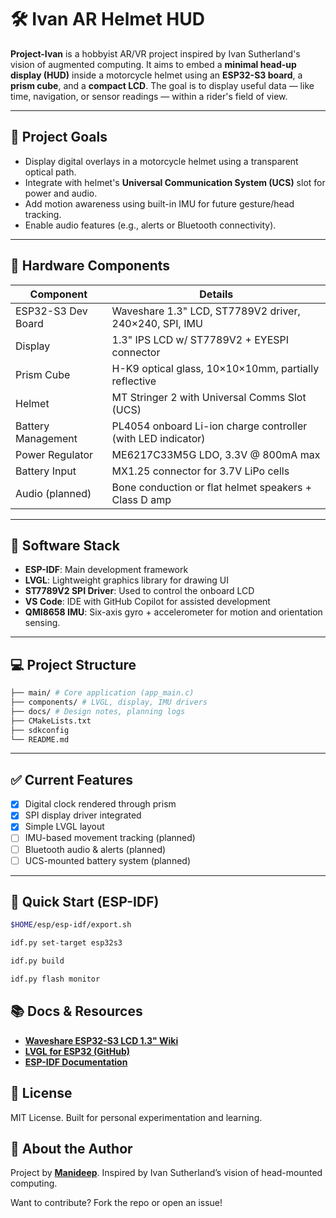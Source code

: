 # 🛠️ Ivan AR Helmet HUD

**Project-Ivan** is a hobbyist AR/VR project inspired by Ivan Sutherland's vision of augmented computing. It aims to embed a **minimal head-up display (HUD)** inside a motorcycle helmet using an **ESP32-S3 board**, a **prism cube**, and a **compact LCD**. The goal is to display useful data — like time, navigation, or sensor readings — within a rider's field of view.

---

## 🚀 Project Goals

- Display digital overlays in a motorcycle helmet using a transparent optical path.
- Integrate with helmet's **Universal Communication System (UCS)** slot for power and audio.
- Add motion awareness using built-in IMU for future gesture/head tracking.
- Enable audio features (e.g., alerts or Bluetooth connectivity).

---

## 🧹 Hardware Components

| Component          | Details                                                |
| ------------------ | ------------------------------------------------------ |
| ESP32-S3 Dev Board | Waveshare 1.3" LCD, ST7789V2 driver, 240×240, SPI, IMU |
| Display            | 1.3" IPS LCD w/ ST7789V2 + EYESPI connector            |
| Prism Cube         | H-K9 optical glass, 10×10×10mm, partially reflective   |
| Helmet             | MT Stringer 2 with Universal Comms Slot (UCS)          |
| Battery Management | PL4054 onboard Li-ion charge controller (with LED indicator) |
| Power Regulator    | ME6217C33M5G LDO, 3.3V @ 800mA max                        |
| Battery Input      | MX1.25 connector for 3.7V LiPo cells                     |
| Audio (planned)    | Bone conduction or flat helmet speakers + Class D amp  |

---

## 🧠 Software Stack

- **ESP-IDF**: Main development framework
- **LVGL**: Lightweight graphics library for drawing UI
- **ST7789V2 SPI Driver**: Used to control the onboard LCD
- **VS Code**: IDE with GitHub Copilot for assisted development
- **QMI8658 IMU**: Six-axis gyro + accelerometer for motion and orientation sensing.

---

## 💻 Project Structure

```bash
├── main/ # Core application (app_main.c)
├── components/ # LVGL, display, IMU drivers
├── docs/ # Design notes, planning logs
├── CMakeLists.txt
├── sdkconfig
└── README.md
```

---

## ✅ Current Features

- [x] Digital clock rendered through prism
- [x] SPI display driver integrated
- [x] Simple LVGL layout
- [ ] IMU-based movement tracking (planned)
- [ ] Bluetooth audio & alerts (planned)
- [ ] UCS-mounted battery system (planned)

---

## 🧪 Quick Start (ESP-IDF)

```bash
$HOME/esp/esp-idf/export.sh

idf.py set-target esp32s3

idf.py build

idf.py flash monitor
```

## 📚 Docs & Resources
- [**Waveshare ESP32-S3 LCD 1.3" Wiki**](https://www.waveshare.com/wiki/ESP32-S3-LCD-1.3)
- [**LVGL for ESP32 (GitHub)**](https://github.com/lvgl/lv_port_esp32)
- [**ESP-IDF Documentation**](https://docs.espressif.com/projects/esp-idf/en/latest/esp32/)

## 📌 License

MIT License. Built for personal experimentation and learning.

## 📄 About the Author

Project by [**Manideep**](https://github.com/manu897). Inspired by Ivan Sutherland’s vision of head-mounted computing.

Want to contribute? Fork the repo or open an issue!